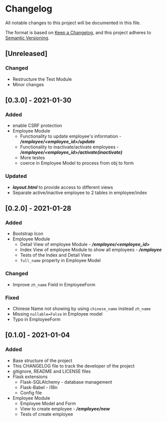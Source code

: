 # Changelog
All notable changes to this project will be documented in this file.

The format is based on [Keep a Changelog](https://keepachangelog.com/en/1.0.0/),
and this project adheres to [Semantic Versioning](https://semver.org/spec/v2.0.0.html).

## [Unreleased]
### Changed
- Restructure the Test Module
- Minor changes

## [0.3.0] - 2021-01-30 
### Added
- enable CSRF protection
- Employee Module
  - Functionality to update employee's information - ***/employee/<employee_id>/update***
  - Functionality to inactivate/activate employees - ***/employee/<employee_id>/activate(inactivate)***
  - More testes
  - coerce in Employee Model to process from obj to form

### Updated
- ***layout.html*** to provide access to different views
- Separate active/inactive employee to 2 tables in employee/index

## [0.2.0] - 2021-01-28
### Added
- Bootstrap Icon
- Employee Module
  - Detail View of employee Module - ***/employee/<employee_id>***
  - Index View of employee Module to show all employees - ***/employee***
  - Tests of the Index and Detail View
  - `full_name` property in Employee Model

### Changed
- Improve `zh_name` Field in EmployeeForm 

### Fixed
- Chinese Name not showing by using `chinese_name` instead `zh_name`
- Missing `nullable=False` in Employee model
- Typo in EmployeeForm

## [0.1.0] - 2021-01-04
### Added
- Base structure of the project
- This CHANGELOG file to track the developer of the project
- gitignore, README and LICENSE files
- Flask extensions
  - Flask-SQLAlchemy - database management
  - Flask-Babel - i18n
  - Config file
- Employee Module
  - Employee Model and Form
  - View to create employee - ***/employee/new***
  - Tests of create employee
